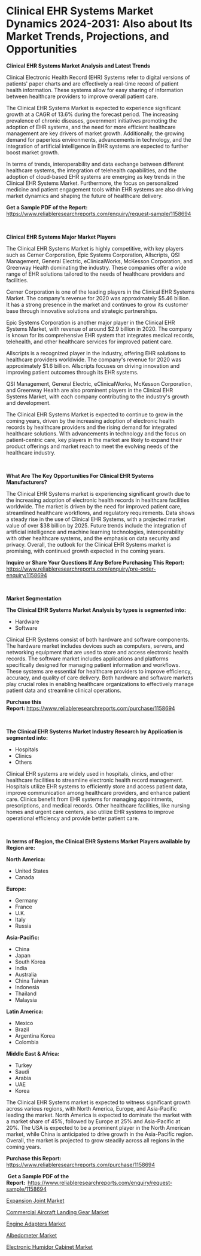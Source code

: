 <p><h1>Clinical EHR Systems Market Dynamics 2024-2031: Also about Its Market Trends, Projections, and Opportunities</h1></p><p><strong>Clinical EHR Systems Market Analysis and Latest Trends</strong></p>
<p><p>Clinical Electronic Health Record (EHR) Systems refer to digital versions of patients' paper charts and are effectively a real-time record of patient health information. These systems allow for easy sharing of information between healthcare providers to improve overall patient care.</p><p>The Clinical EHR Systems Market is expected to experience significant growth at a CAGR of 13.6% during the forecast period. The increasing prevalence of chronic diseases, government initiatives promoting the adoption of EHR systems, and the need for more efficient healthcare management are key drivers of market growth. Additionally, the growing demand for paperless environments, advancements in technology, and the integration of artificial intelligence in EHR systems are expected to further boost market growth.</p><p>In terms of trends, interoperability and data exchange between different healthcare systems, the integration of telehealth capabilities, and the adoption of cloud-based EHR systems are emerging as key trends in the Clinical EHR Systems Market. Furthermore, the focus on personalized medicine and patient engagement tools within EHR systems are also driving market dynamics and shaping the future of healthcare delivery.</p></p>
<p><strong>Get a Sample PDF of the Report:&nbsp;</strong> <a href="https://www.reliableresearchreports.com/enquiry/request-sample/1158694">https://www.reliableresearchreports.com/enquiry/request-sample/1158694</a></p>
<p>&nbsp;</p>
<p><strong>Clinical EHR Systems Major Market Players</strong></p>
<p><p>The Clinical EHR Systems Market is highly competitive, with key players such as Cerner Corporation, Epic Systems Corporation, Allscripts, QSI Management, General Electric, eClinicalWorks, McKesson Corporation, and Greenway Health dominating the industry. These companies offer a wide range of EHR solutions tailored to the needs of healthcare providers and facilities.</p><p>Cerner Corporation is one of the leading players in the Clinical EHR Systems Market. The company's revenue for 2020 was approximately $5.46 billion. It has a strong presence in the market and continues to grow its customer base through innovative solutions and strategic partnerships.</p><p>Epic Systems Corporation is another major player in the Clinical EHR Systems Market, with revenue of around $2.9 billion in 2020. The company is known for its comprehensive EHR system that integrates medical records, telehealth, and other healthcare services for improved patient care.</p><p>Allscripts is a recognized player in the industry, offering EHR solutions to healthcare providers worldwide. The company's revenue for 2020 was approximately $1.6 billion. Allscripts focuses on driving innovation and improving patient outcomes through its EHR systems.</p><p>QSI Management, General Electric, eClinicalWorks, McKesson Corporation, and Greenway Health are also prominent players in the Clinical EHR Systems Market, with each company contributing to the industry's growth and development.</p><p>The Clinical EHR Systems Market is expected to continue to grow in the coming years, driven by the increasing adoption of electronic health records by healthcare providers and the rising demand for integrated healthcare solutions. With advancements in technology and the focus on patient-centric care, key players in the market are likely to expand their product offerings and market reach to meet the evolving needs of the healthcare industry.</p></p>
<p>&nbsp;</p>
<p><strong>What Are The Key Opportunities For Clinical EHR Systems Manufacturers?</strong></p>
<p><p>The Clinical EHR Systems market is experiencing significant growth due to the increasing adoption of electronic health records in healthcare facilities worldwide. The market is driven by the need for improved patient care, streamlined healthcare workflows, and regulatory requirements. Data shows a steady rise in the use of Clinical EHR Systems, with a projected market value of over $38 billion by 2025. Future trends include the integration of artificial intelligence and machine learning technologies, interoperability with other healthcare systems, and the emphasis on data security and privacy. Overall, the outlook for the Clinical EHR Systems market is promising, with continued growth expected in the coming years.</p></p>
<p><strong>Inquire or Share Your Questions If Any Before Purchasing This Report:</strong> <a href="https://www.reliableresearchreports.com/enquiry/pre-order-enquiry/1158694">https://www.reliableresearchreports.com/enquiry/pre-order-enquiry/1158694</a></p>
<p>&nbsp;</p>
<p><strong>Market Segmentation</strong></p>
<p><strong>The Clinical EHR Systems Market Analysis by types is segmented into:</strong></p>
<p><ul><li>Hardware</li><li>Software</li></ul></p>
<p><p>Clinical EHR Systems consist of both hardware and software components. The hardware market includes devices such as computers, servers, and networking equipment that are used to store and access electronic health records. The software market includes applications and platforms specifically designed for managing patient information and workflows. These systems are essential for healthcare providers to improve efficiency, accuracy, and quality of care delivery. Both hardware and software markets play crucial roles in enabling healthcare organizations to effectively manage patient data and streamline clinical operations.</p></p>
<p><strong>Purchase this Report:&nbsp;</strong><a href="https://www.reliableresearchreports.com/purchase/1158694">https://www.reliableresearchreports.com/purchase/1158694</a></p>
<p>&nbsp;</p>
<p><strong>The Clinical EHR Systems Market Industry Research by Application is segmented into:</strong></p>
<p><ul><li>Hospitals</li><li>Clinics</li><li>Others</li></ul></p>
<p><p>Clinical EHR systems are widely used in hospitals, clinics, and other healthcare facilities to streamline electronic health record management. Hospitals utilize EHR systems to efficiently store and access patient data, improve communication among healthcare providers, and enhance patient care. Clinics benefit from EHR systems for managing appointments, prescriptions, and medical records. Other healthcare facilities, like nursing homes and urgent care centers, also utilize EHR systems to improve operational efficiency and provide better patient care.</p></p>
<p>&nbsp;</p>
<p><strong>In terms of Region, the Clinical EHR Systems Market Players available by Region are:</strong></p>
<p>
    <p> <strong> North America: </strong>
        <ul>
            <li>United States</li>
            <li>Canada</li>
        </ul>
        </p> 
    <p> <strong> Europe: </strong>
        <ul>
            <li>Germany</li>
            <li>France</li>
            <li>U.K.</li>
            <li>Italy</li>
            <li>Russia</li>
        </ul>
        </p> 
    <p> <strong> Asia-Pacific: </strong>
        <ul>
            <li>China</li>
            <li>Japan</li>
            <li>South Korea</li>
            <li>India</li>
            <li>Australia</li>
            <li>China Taiwan</li>
            <li>Indonesia</li>
            <li>Thailand</li>
            <li>Malaysia</li>
        </ul>
        </p> 
    <p> <strong> Latin America: </strong>
        <ul>
            <li>Mexico</li>
            <li>Brazil</li>
            <li>Argentina Korea</li>
            <li>Colombia</li>
        </ul>
        </p> 
    <p> <strong> Middle East & Africa: </strong>
        <ul>
            <li>Turkey</li>
            <li>Saudi</li>
            <li>Arabia</li>
            <li>UAE</li>
            <li>Korea</li>
        </ul>
    </p>
    </p>
<p><p>The Clinical EHR Systems market is expected to witness significant growth across various regions, with North America, Europe, and Asia-Pacific leading the market. North America is expected to dominate the market with a market share of 45%, followed by Europe at 25% and Asia-Pacific at 20%. The USA is expected to be a prominent player in the North American market, while China is anticipated to drive growth in the Asia-Pacific region. Overall, the market is projected to grow steadily across all regions in the coming years.</p></p>
<p><strong>Purchase this Report: </strong><a href="https://www.reliableresearchreports.com/purchase/1158694">https://www.reliableresearchreports.com/purchase/1158694</a></p>
<p>&nbsp;<strong>Get a Sample PDF of the Report:&nbsp;&nbsp;</strong><a href="https://www.reliableresearchreports.com/enquiry/request-sample/1158694">https://www.reliableresearchreports.com/enquiry/request-sample/1158694</a></p>
<p><strong></strong></p>
<p><p><a href="https://medium.com/@walterstanley64/expansion-joint-market-comprehensive-assessment-by-type-application-and-geography-4bad594ba1df">Expansion Joint Market</a></p><p><a href="https://medium.com/@walterstanley64/decoding-commercial-aircraft-landing-gear-market-metrics-market-share-trends-and-growth-patterns-26f9e526b3fd">Commercial Aircraft Landing Gear Market</a></p><p><a href="https://medium.com/@javiermante/engine-adapters-market-report-reveals-the-latest-trends-and-growth-opportunities-of-this-market-dea1a8b78a18">Engine Adapters Market</a></p><p><a href="https://medium.com/@gabriellemcgrath66/albedometer-market-competitive-analysis-market-trends-and-forecast-to-2031-8007b6a61c18">Albedometer Market</a></p><p><a href="https://medium.com/@javiermante/electronic-humidor-cabinet-market-analysis-and-sze-forecasted-for-period-from-2024-to-2031-056e8ba154a6">Electronic Humidor Cabinet Market</a></p></p>